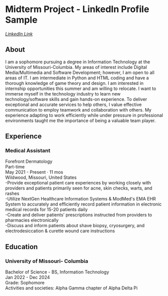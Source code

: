 # Midterm Project - LinkedIn Profile Sample
*[LinkedIn Link](https://www.linkedin.com/in/rosa-wessel-904101218/)*

##  **About**
I am a sophomore pursuing a degree in Information Technology at the University of Missouri-Columbia. My areas of interest include Digital Media/Multimedia and Software Development; however, I am open to all areas of IT. I am intermediate in Python and HTML coding and have a thorough knowledge of game theory and design. I am interested in internship opportunities this summer and am willing to relocate. 
I want to immerse myself in the technology industry to learn new technology/software skills and gain hands-on experience. To deliver exceptional and accurate services to help others, I value effective communication to employ teamwork and collaboration with others. My experience adapting to work efficiently while under pressure in professional environments taught me the importance of being a valuable team player.

## **Experience**
### **Medical Assistant**  
Forefront Dermatology   
Part-time  
May 2021 - Present · 11 mos   
Wildwood, Missouri, United States  
-Provide exceptional patient care experiences by working closely with providers and patients primarily seen for acne, skin checks, warts, and rashes  
-Utilize NextGen Healthcare Information Systems & ModMed's EMA EHR System to accurately and efficiently record patient information in electronic medical records for 15-20 patients daily  
-Create and deliver patients’ prescriptions instructed from providers to pharmacies electronically  
-Discuss and inform patients about shave biopsy, cryosurgery, and electrodesiccation & curette wound care instructions  

## **Education**
### **University of Missouri- Columbia**
Bachelor of Science - BS, Information Technology  
Jan 2022 - Dec 2024  
Grade: Sophomore  
Activities and societies: Alpha Gamma chapter of Alpha Delta Pi



